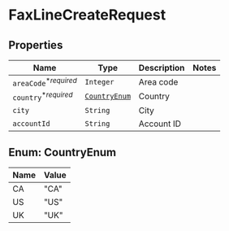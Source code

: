 

# FaxLineCreateRequest



## Properties

Name | Type | Description | Notes
------------ | ------------- | ------------- | -------------
| `areaCode`<sup>*_required_</sup> | ```Integer``` |  Area code  |  |
| `country`<sup>*_required_</sup> | [```CountryEnum```](#CountryEnum) |  Country  |  |
| `city` | ```String``` |  City  |  |
| `accountId` | ```String``` |  Account ID  |  |



## Enum: CountryEnum

Name | Value
---- | -----
| CA | &quot;CA&quot; |
| US | &quot;US&quot; |
| UK | &quot;UK&quot; |



